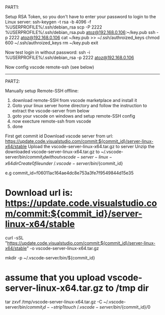 
PART1: 

Setup RSA Token, so you don't have to enter your password to login to the Linux server:
ssh-keygen -t rsa -b 4096 -f %USERPROFILE%/.ssh/debian_rsa
scp -P 2222 %USERPROFILE%/.ssh/debian_rsa.pub atoz@192.168.0.106:~/key.pub
ssh -p 2222 atoz@192.168.0.106
cat ~/key.pub >> ~/.ssh/authroized_keys
chmod 600 ~/.ssh/authroized_keys
rm ~/key.pub
exit

Now test login in without password:
ssh -i  %USERPROFILE%/.ssh/debian_rsa -p 2222 atoz@192.168.0.106

Now config vscode remote-ssh (see below)

------------------------

PART2:

Manually setup Remote-SSH offline:
1. download remote-SSH from vscode marketplace and install it
2. Goto your linux server home directory and follow the instruction to extract the vscode-server from below
3. goto your vscode on windows and setup remote-SSH config
4. now execture remote-ssh from vscode
5. done



First get commit id
Download vscode server from url: https://update.code.visualstudio.com/commit:${commit_id}/server-linux-x64/stable
Upload the vscode-server-linux-x64.tar.gz to server
Unzip the downloaded vscode-server-linux-x64.tar.gz to ~/.vscode-server/bin/${commit_id} without vscode-server-linux-x64 dir
Create 0 file under ~/.vscode-server/bin/${commit_id}

e.g
commit_id=f06011ac164ae4dc8e753a3fe7f9549844d15e35

# Download url is: https://update.code.visualstudio.com/commit:${commit_id}/server-linux-x64/stable
curl -sSL "https://update.code.visualstudio.com/commit:${commit_id}/server-linux-x64/stable" -o vscode-server-linux-x64.tar.gz

mkdir -p ~/.vscode-server/bin/${commit_id}
# assume that you upload vscode-server-linux-x64.tar.gz to /tmp dir
tar zxvf /tmp/vscode-server-linux-x64.tar.gz -C ~/.vscode-server/bin/${commit_id} --strip 1
touch ~/.vscode-server/bin/${commit_id}/0
